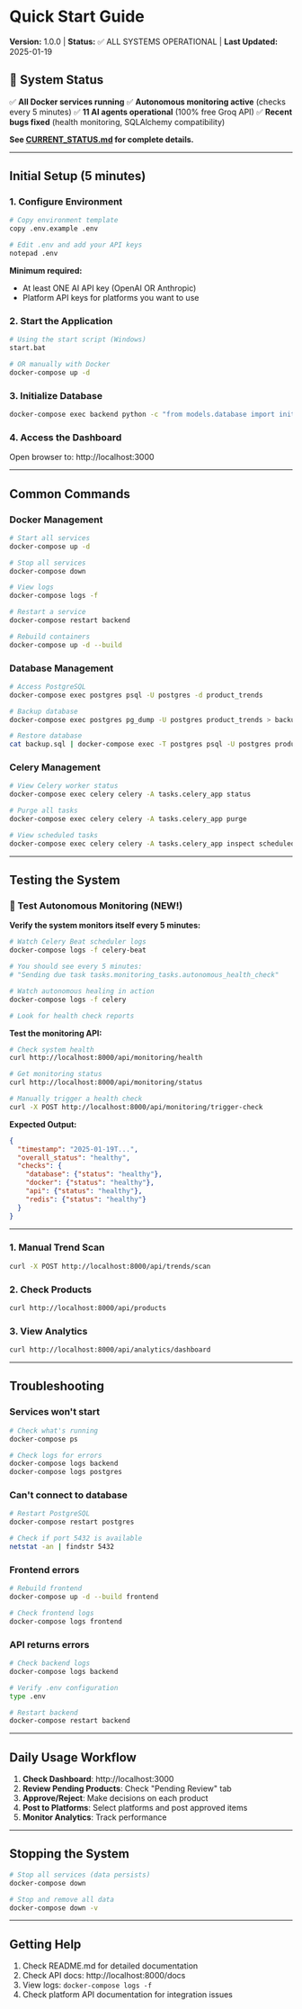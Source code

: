 # Quick Start Guide

**Version:** 1.0.0 | **Status:** ✅ ALL SYSTEMS OPERATIONAL | **Last Updated:** 2025-01-19

## 🎉 System Status

✅ **All Docker services running**
✅ **Autonomous monitoring active** (checks every 5 minutes)
✅ **11 AI agents operational** (100% free Groq API)
✅ **Recent bugs fixed** (health monitoring, SQLAlchemy compatibility)

**See [CURRENT_STATUS.md](CURRENT_STATUS.md) for complete details.**

---

## Initial Setup (5 minutes)

### 1. Configure Environment
```bash
# Copy environment template
copy .env.example .env

# Edit .env and add your API keys
notepad .env
```

**Minimum required:**
- At least ONE AI API key (OpenAI OR Anthropic)
- Platform API keys for platforms you want to use

### 2. Start the Application
```bash
# Using the start script (Windows)
start.bat

# OR manually with Docker
docker-compose up -d
```

### 3. Initialize Database
```bash
docker-compose exec backend python -c "from models.database import init_db; init_db()"
```

### 4. Access the Dashboard
Open browser to: http://localhost:3000

---

## Common Commands

### Docker Management
```bash
# Start all services
docker-compose up -d

# Stop all services
docker-compose down

# View logs
docker-compose logs -f

# Restart a service
docker-compose restart backend

# Rebuild containers
docker-compose up -d --build
```

### Database Management
```bash
# Access PostgreSQL
docker-compose exec postgres psql -U postgres -d product_trends

# Backup database
docker-compose exec postgres pg_dump -U postgres product_trends > backup.sql

# Restore database
cat backup.sql | docker-compose exec -T postgres psql -U postgres product_trends
```

### Celery Management
```bash
# View Celery worker status
docker-compose exec celery celery -A tasks.celery_app status

# Purge all tasks
docker-compose exec celery celery -A tasks.celery_app purge

# View scheduled tasks
docker-compose exec celery celery -A tasks.celery_app inspect scheduled
```

---

## Testing the System

### 🤖 Test Autonomous Monitoring (NEW!)

**Verify the system monitors itself every 5 minutes:**

```bash
# Watch Celery Beat scheduler logs
docker-compose logs -f celery-beat

# You should see every 5 minutes:
# "Sending due task tasks.monitoring_tasks.autonomous_health_check"

# Watch autonomous healing in action
docker-compose logs -f celery

# Look for health check reports
```

**Test the monitoring API:**

```bash
# Check system health
curl http://localhost:8000/api/monitoring/health

# Get monitoring status
curl http://localhost:8000/api/monitoring/status

# Manually trigger a health check
curl -X POST http://localhost:8000/api/monitoring/trigger-check
```

**Expected Output:**
```json
{
  "timestamp": "2025-01-19T...",
  "overall_status": "healthy",
  "checks": {
    "database": {"status": "healthy"},
    "docker": {"status": "healthy"},
    "api": {"status": "healthy"},
    "redis": {"status": "healthy"}
  }
}
```

---

### 1. Manual Trend Scan
```bash
curl -X POST http://localhost:8000/api/trends/scan
```

### 2. Check Products
```bash
curl http://localhost:8000/api/products
```

### 3. View Analytics
```bash
curl http://localhost:8000/api/analytics/dashboard
```

---

## Troubleshooting

### Services won't start
```bash
# Check what's running
docker-compose ps

# Check logs for errors
docker-compose logs backend
docker-compose logs postgres
```

### Can't connect to database
```bash
# Restart PostgreSQL
docker-compose restart postgres

# Check if port 5432 is available
netstat -an | findstr 5432
```

### Frontend errors
```bash
# Rebuild frontend
docker-compose up -d --build frontend

# Check frontend logs
docker-compose logs frontend
```

### API returns errors
```bash
# Check backend logs
docker-compose logs backend

# Verify .env configuration
type .env

# Restart backend
docker-compose restart backend
```

---

## Daily Usage Workflow

1. **Check Dashboard**: http://localhost:3000
2. **Review Pending Products**: Check "Pending Review" tab
3. **Approve/Reject**: Make decisions on each product
4. **Post to Platforms**: Select platforms and post approved items
5. **Monitor Analytics**: Track performance

---

## Stopping the System

```bash
# Stop all services (data persists)
docker-compose down

# Stop and remove all data
docker-compose down -v
```

---

## Getting Help

1. Check README.md for detailed documentation
2. Check API docs: http://localhost:8000/docs
3. View logs: `docker-compose logs -f`
4. Check platform API documentation for integration issues
